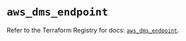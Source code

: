 # `aws_dms_endpoint`

Refer to the Terraform Registry for docs: [`aws_dms_endpoint`](https://registry.terraform.io/providers/hashicorp/aws/6.9.0/docs/resources/dms_endpoint).
